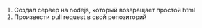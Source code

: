 1) Создал сервер на nodejs, который возвращает простой html
2) Произвести pull request в свой репозиторий